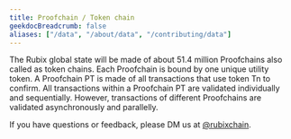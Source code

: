 ```yaml
---
title: Proofchain / Token chain
geekdocBreadcrumb: false
aliases: ["/data", "/about/data", "/contributing/data"]
---
```


 The Rubix global state will be made of about 51.4 million Proofchains also called as token chains. Each Proofchain is
bound by one unique utility token. A Proofchain PT is made of all transactions that use token
Tn to confirm. All transactions within a Proofchain PT are validated individually and
sequentially. However, transactions of different Proofchains are validated asynchronously
and parallelly.

If you have questions or feedback, please DM us at [@rubixchain](http://twitter.com/rubixChain).

